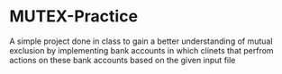 # MUTEX-Practice
A simple project done in class to gain a better understanding of mutual exclusion by implementing bank accounts in which clinets that perfrom actions on these bank accounts based on the given input file 
